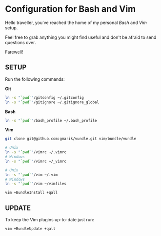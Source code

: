 Configuration for Bash and Vim
==============================

Hello traveller,
you've reached the home of my personal *Bash* and *Vim* setup.

Feel free to grab anything you might find useful and don't be afraid to send questions over.

Farewell!

SETUP
-----

Run the following commands:

__Git__
```bash
ln -s "`pwd`"/gitconfig ~/.gitconfig
ln -s "`pwd`"/gitignore ~/.gitignore_global
```

__Bash__
```bash
ln -s "`pwd`"/bash_profile ~/.bash_profile
```

__Vim__
```bash
git clone git@github.com:gmarik/vundle.git vim/bundle/vundle

# Unix
ln -s "`pwd`"/vimrc ~/.vimrc
# Windows
ln -s "`pwd`"/vimrc ~/_vimrc

# Unix
ln -s "`pwd`"/vim ~/.vim
# Windows
ln -s "`pwd`"/vim ~/vimfiles

vim +BundleInstall +qall
```

UPDATE
------

To keep the Vim plugins up-to-date just run:
```bash
vim +BundleUpdate +qall
```
